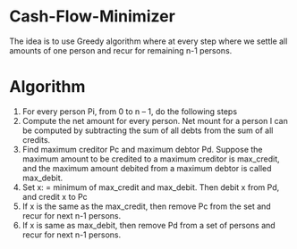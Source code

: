 # Cash-Flow-Minimizer
The idea is to use Greedy algorithm where at every step where we settle all amounts of one person and recur for remaining n-1 persons. 
# Algorithm
1. For every person Pi, from 0 to n – 1, do the following steps
2. Compute the net amount for every person. Net mount for a person I can be computed by subtracting the sum of all debts from the sum of all credits.
3. Find maximum creditor Pc and maximum debtor Pd. Suppose the maximum amount to be credited to a maximum creditor is max_credit, and the maximum amount debited from a maximum debtor is called max_debit.
4. Set x: = minimum of max_credit and max_debit. Then debit x from Pd, and credit x to Pc
5. If x is the same as the max_credit, then remove Pc from the set and recur for next n-1 persons.
6. If x is same as max_debit, then remove Pd from a set of persons and recur for next n-1 persons.
